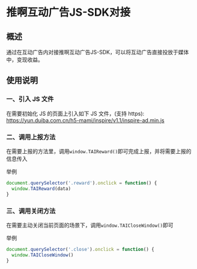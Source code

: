 #  推啊互动广告JS-SDK对接

## 概述
通过在互动广告内对接推啊互动广告JS-SDK，可以将互动广告直接投放于媒体中，变现收益。

## 使用说明

### 一、引入 JS 文件

在需要初始化 JS 的页面上引入如下 JS 文件，(支持 https): https://yun.duiba.com.cn/h5-mami/inspire/v1.1/inspire-ad.min.js

### 二、调用上报方法

在需要上报的方法里，调用`window.TAIReward()`即可完成上报，并将需要上报的信息传入

举例
```javascript
document.querySelector('.reward').onclick = function() {
  window.TAIReward(data)   
}
```

### 三、调用关闭方法

在需要主动关闭当前页面的场景下，调用`window.TAICloseWindow()`即可

举例
```javascript
document.querySelector('.close').onclick = function() {
  window.TAICloseWindow()   
}
```

